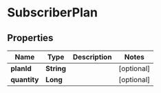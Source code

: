 # SubscriberPlan

## Properties
Name | Type | Description | Notes
------------ | ------------- | ------------- | -------------
**planId** | **String** |  |  [optional]
**quantity** | **Long** |  |  [optional]
